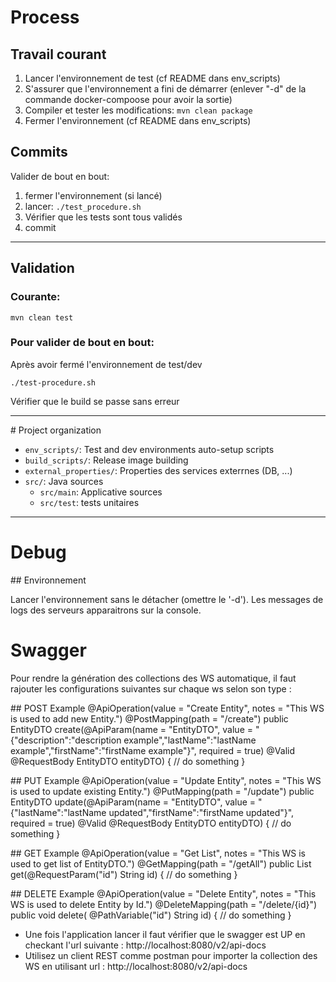 # Process

## Travail courant

1. Lancer l'environnement de test (cf README dans env_scripts)
2. S'assurer que l'environnement a fini de démarrer (enlever "-d" de la commande docker-compoose pour avoir la sortie)
3. Compiler et tester les modifications: ```mvn clean package```
4. Fermer l'environnement (cf README dans env_scripts)

## Commits

Valider de bout en bout:

1. fermer l'environnement (si lancé)
2. lancer: ```./test_procedure.sh```
3. Vérifier que les tests sont tous validés
4. commit

---------------

## Validation

### Courante:
```
mvn clean test
```

### Pour valider de bout en bout:

Après avoir fermé l'environnement de test/dev

``` 
./test-procedure.sh
```

Vérifier que le build se passe sans erreur

---------------

# Project organization

* ```env_scripts/```: Test and dev environments auto-setup scripts
* ```build_scripts/```: Release image building
* ```external_properties/```: Properties des services exterrnes (DB, ...)
* ```src/```: Java sources
  * ```src/main```: Applicative sources
  * ```src/test```: tests unitaires


---------------

# Debug

## Environnement

Lancer l'environnement sans le détacher (omettre le '-d'). Les messages de logs des serveurs apparaitrons sur la console.


# Swagger

Pour rendre la génération des collections des WS automatique, il faut rajouter les configurations suivantes sur chaque ws selon son type :

## POST Example
	@ApiOperation(value = "Create Entity", notes = "This WS is used to add new Entity.")
	@PostMapping(path = "/create")
	public EntityDTO create(@ApiParam(name = "EntityDTO",
			value = "{\"description\":\"description example\",\"lastName\":\"lastName example\",\"firstName\":\"firstName example\"}",
			required = true) @Valid @RequestBody EntityDTO entityDTO) {
		// do something
	}
	
## PUT Example
	@ApiOperation(value = "Update Entity", notes = "This WS is used to update existing Entity.")
	@PutMapping(path = "/update")
	public EntityDTO update(@ApiParam(name = "EntityDTO",
			value = "{\"lastName\":\"lastName updated\",\"firstName\":\"firstName updated\"}",
			required = true) @Valid @RequestBody EntityDTO entityDTO) {
		// do something
	}
	
## GET Example
	@ApiOperation(value = "Get List", notes = "This WS is used to get list of EntityDTO.")
	@GetMapping(path = "/getAll")
	public List<EntityDTO> get(@RequestParam("id") String id) {
		// do something
	}
	
## DELETE Example
	@ApiOperation(value = "Delete Entity", notes = "This WS is used to delete Entity by Id.")
	@DeleteMapping(path = "/delete/{id}")
	public void delete( @PathVariable("id") String id) {
		// do something
	}
	
* Une fois l'application lancer il faut vérifier que le swagger est UP en checkant l'url suivante : http://localhost:8080/v2/api-docs
* Utilisez un client REST comme postman pour importer la collection des WS en utilisant url : http://localhost:8080/v2/api-docs
